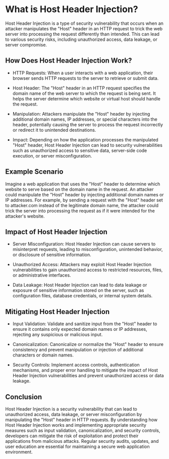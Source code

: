 # What is Host Header Injection?
Host Header Injection is a type of security vulnerability that occurs when an attacker manipulates the "Host" header in an HTTP request to trick the web server into processing the request differently than intended. This can lead to various security risks, including unauthorized access, data leakage, or server compromise.

## How Does Host Header Injection Work?
- HTTP Requests: When a user interacts with a web application, their browser sends HTTP requests to the server to retrieve or submit data.

- Host Header: The "Host" header in an HTTP request specifies the domain name of the web server to which the request is being sent. It helps the server determine which website or virtual host should handle the request.

- Manipulation: Attackers manipulate the "Host" header by injecting additional domain names, IP addresses, or special characters into the header, potentially causing the server to process the request incorrectly or redirect it to unintended destinations.

- Impact: Depending on how the application processes the manipulated "Host" header, Host Header Injection can lead to security vulnerabilities such as unauthorized access to sensitive data, server-side code execution, or server misconfiguration.

## Example Scenario
Imagine a web application that uses the "Host" header to determine which website to serve based on the domain name in the request. An attacker could manipulate the "Host" header by injecting additional domain names or IP addresses. For example, by sending a request with the "Host" header set to attacker.com instead of the legitimate domain name, the attacker could trick the server into processing the request as if it were intended for the attacker's website.

## Impact of Host Header Injection
- Server Misconfiguration: Host Header Injection can cause servers to misinterpret requests, leading to misconfiguration, unintended behavior, or disclosure of sensitive information.

- Unauthorized Access: Attackers may exploit Host Header Injection vulnerabilities to gain unauthorized access to restricted resources, files, or administrative interfaces.

- Data Leakage: Host Header Injection can lead to data leakage or exposure of sensitive information stored on the server, such as configuration files, database credentials, or internal system details.

## Mitigating Host Header Injection
- Input Validation: Validate and sanitize input from the "Host" header to ensure it contains only expected domain names or IP addresses, rejecting any suspicious or malicious input.

- Canonicalization: Canonicalize or normalize the "Host" header to ensure consistency and prevent manipulation or injection of additional characters or domain names.

- Security Controls: Implement access controls, authentication mechanisms, and proper error handling to mitigate the impact of Host Header Injection vulnerabilities and prevent unauthorized access or data leakage.

## Conclusion
Host Header Injection is a security vulnerability that can lead to unauthorized access, data leakage, or server misconfiguration by manipulating the "Host" header in HTTP requests. By understanding how Host Header Injection works and implementing appropriate security measures such as input validation, canonicalization, and security controls, developers can mitigate the risk of exploitation and protect their applications from malicious attacks. Regular security audits, updates, and user education are essential for maintaining a secure web application environment.
